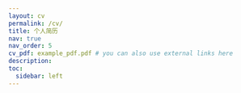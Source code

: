 ```yaml
---
layout: cv
permalink: /cv/
title: 个人简历
nav: true
nav_order: 5
cv_pdf: example_pdf.pdf # you can also use external links here
description:
toc:
  sidebar: left
---
```

